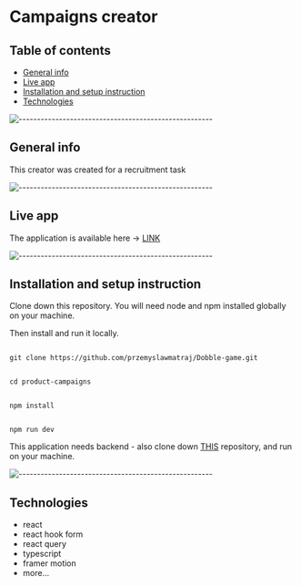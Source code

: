 # Campaigns creator
## Table of contents
* [General info](#general-info)
* [Live app](#live-app)
* [Installation and setup instruction](#installation-and-setup-instruction)
* [Technologies](#technologies)


![-----------------------------------------------------](https://raw.githubusercontent.com/andreasbm/readme/master/assets/lines/rainbow.png)


## General info


This creator was created for a recruitment task


![-----------------------------------------------------](https://raw.githubusercontent.com/andreasbm/readme/master/assets/lines/rainbow.png)

## Live app

The application is available here -> [LINK](http://192.166.219.118:5173/)

![-----------------------------------------------------](https://raw.githubusercontent.com/andreasbm/readme/master/assets/lines/rainbow.png)


## Installation and setup instruction

Clone down this repository. You will need node and npm installed globally on your machine.

Then install and run it locally.

```

git clone https://github.com/przemyslawmatraj/Dobble-game.git
```

```

cd product-campaigns

```

```

npm install

```

```

npm run dev

```

This application needs backend - also clone down [THIS](https://github.com/przemyslawmatraj/product-campaigns_server) repository, and run on your machine.


![-----------------------------------------------------](https://raw.githubusercontent.com/andreasbm/readme/master/assets/lines/rainbow.png)

## Technologies

- react
- react hook form
- react query
- typescript
- framer motion
- more...
